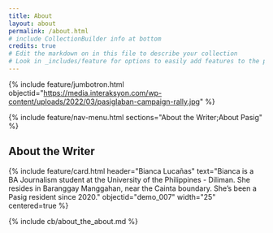 ```yaml
---
title: About
layout: about
permalink: /about.html
# include CollectionBuilder info at bottom
credits: true
# Edit the markdown on in this file to describe your collection
# Look in _includes/feature for options to easily add features to the page
---
```


{% include feature/jumbotron.html objectid="https://media.interaksyon.com/wp-content/uploads/2022/03/pasiglaban-campaign-rally.jpg" %}

{% include feature/nav-menu.html sections="About the Writer;About Pasig" %}

## About the Writer

{% include feature/card.html header="Bianca Lucañas" text="Bianca is a BA Journalism student at the University of the Philippines - Diliman. She resides in Baranggay Manggahan, near the Cainta boundary. She’s been a Pasig resident since 2020." objectid="demo_007" width="25" centered=true %}



{% include cb/about_the_about.md %} 

